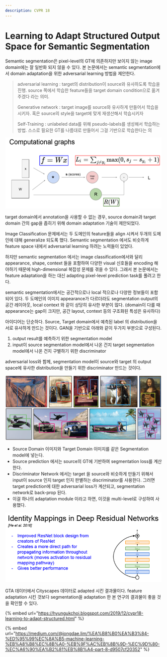 ```yaml
---
description: CVPR 18
---
```


# Learning to Adapt Structured Output Space for Semantic Segmentation

Semantic segmentation은 pixel-level의 GT에 의존하지만 보이지 않는 image domain에는 잘 일반화 되지 않을 수 있다. 본 논문에서는 semantic segmentation에서 domain adaptation을 위한 adversarial learning 방법을 제안한다.

> adversarial learning : target의 distribution이 source와 유사하도록 학습을 진행. source 쪽에서 학습한 feature들을 target domain condition으로 옮겨주겠다 라는 의미.
>
> Generative network : target image를 source와 유사하게 만들어서 학습을 시키자. 혹은 source의 style을 target에 맞게 재생산해서 학습시키자
>
> Self-Training : unlabeled data를 위해 pseudo-labels를 생성해서 학습하는 방법. 스스로 필요한 GT를 나름대로 만들어서 그걸 기반으로 학습한다는 의

![](../.gitbook/assets/image%20%2869%29.png)

target domain에서 annotation을 사용할 수 없는 경우, source domain과 target domain 간의 gap을 좁히기 위해 domain adaptation 기술이 제안되었다. 

Image Classification 문제에서는 두 도메인의 feature들을 align 시켜서 두개의 도메인에 대해 generalize 되도록 했다. Semantic segmentation 에서도 비슷하게  feature space 내에서 adversarial learning 하려는 노력들이 있었다.

하지만 semantic segmentation 에서는 image classification에서와 달리 appearance, shape, context 들을 포함하여 다양한 visual 신호들을 encoding 해야하기 때문에 high-dimensional 복잡성 문제를 겪을 수 있다. 그래서 본 논문에서는 feature adaptation을 하는 대신 adapting pixel-level prediction task를 풀려고 한다.

semantic segmentation에서는 공간적으로나 local 적으로나 다양한 정보들이 포함되어 있다. 두 도메인의 이미지 appearance가 다르더라도 segmentation output의 공간 레이아웃, local context 와 같이 상당히 유사한 부분이 많다.  \(domain이 다를 때 appearance는 gap이 크지만, 공간 layout, context 등의 구조화된 특성은 유사하다\)

아이디어는 단순하다. Source, Target domain에서 예측된 label 의 distribution을 서로 유사하게 만드는 것이다. GAN을 기반으로 아래와 같이 두가지 부분으로 구성된다.

1. output result를 예측하기 위한 segmentation model
2. input이 source segmentation model에서 나온 건지 target segmentation model에서 나온 건지 구별하기 위한 discriminator

adversarial loss와 함께, segmentation model이 source와 target 의 output space에 유사한 distribution을 만들기 위한 discriminator 만드는 것이다.

![](../.gitbook/assets/image%20%2885%29.png)

* Source Domain 이미지와 Target Domain 이미지를 같은 Segmentation model에 넣는다. 
* Source prediction 에서는 source의 GT에 기반하여 segmentation loss를 계산한다.
* Discriminator Network 에서는 target 을 source와 비슷하게 만들기 위해서 input이 source 인지 target 인지 판별하는 discriminator를 사용한다. 그러면 target prediction에 대한 adversarial loss가 계산되고, segmentation network로 back-prop 된다. 
* 이걸 하나의 adaptation module 이라고 하면, 이것을 multi-level로 구성하여 사용했다.

![](../.gitbook/assets/image%20%28167%29.png)

GTA 데이터에서 Cityscapes 데이터로 adapted 시킨 결과물이다. feature adaptation 시킨 것보다 segmentation을 adaptation 한 본 연구의 결과물이 좋을 것을 확인할 수 있다.



{% embed url="https://hyungukchoi.blogspot.com/2019/12/cvpr18-learning-to-adapt-structured.html" %}

{% embed url="https://medium.com/@jongdae.lim/%EA%B8%B0%EA%B3%84-%ED%95%99%EC%8A%B5-machine-learning-%EB%A8%B8%EC%8B%A0-%EB%9F%AC%EB%8B%9D-%EC%9D%80-%EC%A6%90%EA%B2%81%EB%8B%A4-part-8-d9507cf20352" %}



